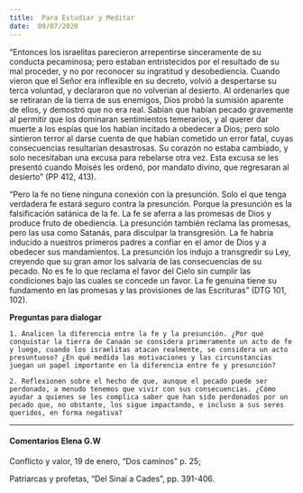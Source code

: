 ```yaml
---
title:  Para Estudiar y Meditar
date:  09/07/2020
---
```


“Entonces los israelitas parecieron arrepentirse sinceramente de su conducta pecaminosa; pero estaban entristecidos por el resultado de su mal proceder, y no por reconocer su ingratitud y desobediencia. Cuando vieron que el Señor era inflexible en su decreto, volvió a despertarse su terca voluntad, y declararon que no volverían al desierto. Al ordenarles que se retiraran de la tierra de sus enemigos, Dios probó la sumisión aparente de ellos, y demostró que no era real. Sabían que habían pecado gravemente al permitir que los dominaran sentimientos temerarios, y al querer dar muerte a los espías que los habían incitado a obedecer a Dios; pero solo sintieron terror al darse cuenta de que habían cometido un error fatal, cuyas consecuencias resultarían desastrosas. Su corazón no estaba cambiado, y solo necesitaban una excusa para rebelarse otra vez. Esta excusa se les presentó cuando Moisés les ordenó, por mandato divino, que regresaran al desierto” (PP 412, 413).

“Pero la fe no tiene ninguna conexión con la presunción. Solo el que tenga verdadera fe estará seguro contra la presunción. Porque la presunción es la falsificación satánica de la fe. La fe se aferra a las promesas de Dios y produce fruto de obediencia. La presunción también reclama las promesas, pero las usa como Satanás, para disculpar la transgresión. La fe habría inducido a nuestros primeros padres a confiar en el amor de Dios y a obedecer sus mandamientos. La presunción los indujo a transgredir su Ley, creyendo que su gran amor los salvaría de las consecuencias de su pecado. No es fe lo que reclama el favor del Cielo sin cumplir las condiciones bajo las cuales se concede un favor. La fe genuina tiene su fundamento en las promesas y las provisiones de las Escrituras” (DTG 101, 102).

**Preguntas para dialogar**

`1. Analicen la diferencia entre la fe y la presunción. ¿Por qué conquistar la tierra de Canaán se considera primeramente un acto de fe y luego, cuando los israelitas atacan realmente, se considera un acto presuntuoso? ¿En qué medida las motivaciones y las circunstancias juegan un papel importante en la diferencia entre fe y presunción?`

`2. Reflexionen sobre el hecho de que, aunque el pecado puede ser perdonado, a menudo tenemos que vivir con sus consecuencias. ¿Cómo ayudar a quienes se les complica saber que han sido perdonados por un pecado que, no obstante, los sigue impactando, e incluso a sus seres queridos, en forma negativa?`

---

#### Comentarios Elena G.W

Conflicto y valor, 19 de enero, “Dos caminos” p. 25;

Patriarcas y profetas, “Del Sinaí a Cades”, pp. 391-406.